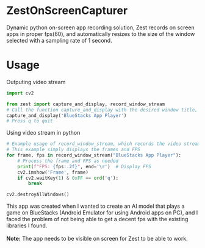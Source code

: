 # ZestOnScreenCapturer
Dynamic python on-screen app recording solution, Zest records on screen apps in proper fps(60), and automatically resizes to the size of the window selected with a sampling rate of 1 second.
# Usage
Outputing video stream
```py
import cv2

from zest import capture_and_display, record_window_stream
# Call the function capture_and_display with the desired window title, to output video stream form the desired on-screen window 
capture_and_display('BlueStacks App Player')
# Press q to quit
```
Using video stream in python
```py
# Example usage of record_window_stream, which records the video stream from the desired on-screen window and returns the frames and FPS
# This example simply displays the frames and FPS
for frame, fps in record_window_stream("BlueStacks App Player"):
    # Process the frame and FPS as needed
    print(f"FPS: {fps:.2f}", end='\r')  # Display FPS
    cv2.imshow('Frame', frame)
    if cv2.waitKey(1) & 0xFF == ord('q'):
        break

cv2.destroyAllWindows()
```
This app was created when I wanted to create an AI model that plays a game on BlueStacks (Android Emulator for using Android apps on PC), and I faced the problem of not being able to get a decent fps with the existing libraries I found.
<br><br>
**Note:** The app needs to be visible on screen for Zest to be able to work.
